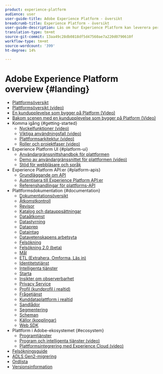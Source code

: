 ```yaml
---
product: experience-platform
audience: user
user-guide-title: Adobe Experience Platform - översikt
breadcrumb-title: Experience Platform - översikt
user-guide-description: Läs om hur Experience Platform kan leverera personaliserade upplevelser till era kunder i realtid.
translation-type: tm+mt
source-git-commit: 13aa49c28db0818df5d47560ae7a220d0790610f
workflow-type: tm+mt
source-wordcount: '399'
ht-degree: 14%

---
```



# Adobe Experience Platform overview {#landing}

* [Plattformsöversikt](home.md)
* [Plattformsöversikt (video)](video/platform-overview.md)
* [En kundupplevelse som bygger på Platform (Video)](video/customer-experience.md)
* [Bakom scenen med en kundupplevelse som bygger på Platform (Video)](video/customer-experience-bts.md)
* Komma igång {#getting-started}
   * [Nyckelfunktioner (video)](video/key-capabilities.md)
   * [Viktiga användningsfall (video)](video/platform-use-cases.md)
   * [Plattformsarkitektur (video)](video/platform-architecture.md)
   * [Roller och projektfaser (video)](video/roles-project-phases.md)
* Experience Platform UI {#platform-ui}
   * [Användargränssnittshandbok för plattformen](ui-guide.md)
   * [Demo av användargränssnittet för plattformen (video)](video/platform-ui.md)
   * [Stöd för webbläsare och språk](browser-language-support.md)
* Experience Platform API:er {#platform-apis}
   * [Grundläggande om API](api-fundamentals.md)
   * [Autentisera till Experience Platform API:er](https://docs.adobe.com/content/help/en/platform-learn/tutorials/platform-api-authentication.html)
   * [Referenshandlingar för plattforms-API](https://www.adobe.io/apis/experienceplatform/home/api-reference.html)
* Plattformsdokumentation {#documentation}
   * [Dokumentationsöversikt](documentation/overview.md)
   * [Åtkomstkontroll](https://docs.adobe.com/content/help/sv-SE/experience-platform/access-control/home.html)
   * [Revisor](https://docs.adobe.com/content/help/en/auditor/using/overview.html)
   * [Katalog och datauppsättningar](https://docs.adobe.com/content/help/en/experience-platform/catalog/home.html)
   * [Dataåtkomst](https://docs.adobe.com/content/help/en/experience-platform/data-access/home.html)
   * [Datastyrning](https://docs.adobe.com/content/help/en/experience-platform/data-governance/home.html)
   * [Dataprep](https://docs.adobe.com/content/help/en/experience-platform/data-prep/home.html)
   * [Dataintag](https://docs.adobe.com/content/help/en/experience-platform/ingestion/home.html)
   * [Datavetenskapens arbetsyta](https://docs.adobe.com/content/help/en/experience-platform/data-science-workspace/home.html)
   * [Felsökning](https://docs.adobe.com/content/help/en/debugger/using/experience-cloud-debugger.html)
   * [Felsökning 2.0 (beta)](https://docs.adobe.com/content/help/en/debugger/using-v2/experience-cloud-debugger.html)
   * [Mål](https://docs.adobe.com/content/help/en/experience-platform/rtcdp/destinations/destinations-overview.html)
   * [ETL (Extrahera, Omforma, Läs in)](https://docs.adobe.com/content/help/en/experience-platform/etl/home.html)
   * [Identitetstjänst](https://docs.adobe.com/content/help/sv-SE/experience-platform/identity/home.html)
   * [Intelligenta tjänster](https://docs.adobe.com/content/help/en/experience-platform/intelligent-services/home.html)
   * [Starta](https://docs.adobe.com/content/help/en/launch/using/overview.html)
   * [Insikter om observerbarhet](https://docs.adobe.com/content/help/en/experience-platform/observability/home.html)
   * [Privacy Service](https://docs.adobe.com/content/help/en/experience-platform/privacy/home.html)
   * [Profil (kundprofil i realtid)](https://docs.adobe.com/content/help/sv-SE/experience-platform/profile/home.html)
   * [Frågetjänst](https://docs.adobe.com/content/help/en/experience-platform/query/home.html)
   * [Kunddataplattform i realtid](https://docs.adobe.com/content/help/en/experience-platform/rtcdp/overview.html)
   * [Sandlådor](https://docs.adobe.com/content/help/en/experience-platform/sandbox/home.html)
   * [Segmentering](https://docs.adobe.com/content/help/en/experience-platform/segmentation/home.html)
   * [Scheman](https://docs.adobe.com/content/help/sv-SE/experience-platform/xdm/home.html)
   * [Källor (kopplingar)](https://docs.adobe.com/content/help/en/experience-platform/sources/home.html)
   * [Web SDK](https://docs.adobe.com/content/help/sv-SE/experience-platform/edge/home.html)
* Plattform i Adobe-ekosystemet {#ecosystem}
   * [Programtjänster](application-services.md)
   * [Program och intelligenta tjänster (video)](video/application-intelligent-services.md)
   * [Plattformsintegrering med Experience Cloud (video)](video/experience-cloud-integrations.md)
* [Felsökningsguide](troubleshooting.md)
* [ADLS Gen2-migrering](adls2-gen2-migration.md)
* [Ordlista](glossary.md)
* [Versionsinformation](https://docs.adobe.com/content/help/en/experience-platform/release-notes/latest.html)
